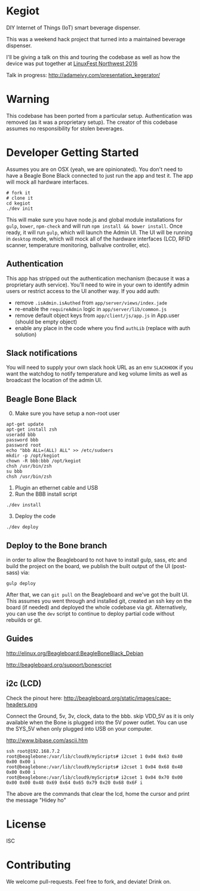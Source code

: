 Kegiot
=======
DIY Internet of Things (IoT) smart beverage dispenser.

This was a weekend hack project that turned into a maintained beverage dispenser.

I'll be giving a talk on this and touring the codebase as well as how the device was put together at [LinuxFest Northwest 2016](https://www.linuxfestnorthwest.org/2016)

Talk in progress: http://adameivy.com/presentation_kegerator/


# Warning
This codebase has been ported from a particular setup. Authentication was removed (as it was a proprietary setup).
The creator of this codebase assumes no responsibility for stolen beverages.


# Developer Getting Started
Assumes you are on OSX (yeah, we are opinionated).
You don't need to have a Beagle Bone Black connected to just run the app and test it. The app will mock all hardware interfaces.

```
# fork it
# clone it
cd kegiot
./dev init
```

This will make sure you have node.js and global module installations for `gulp`, `bower`, `npm-check` and will run `npm install && bower install`. Once ready, it will run `gulp`, which will launch the Admin UI. The UI will be running in `desktop` mode, which will mock all of the hardware interfaces (LCD, RFID scanner, temperature monitoring, ballvalve controller, etc).


## Authentication
This app has stripped out the authentication mechanism (because it was a proprietary auth service). You'll need to wire in your own to identify admin users or restrict access to the UI another way.
If you add auth:
* remove `.isAdmin.isAuthed` from `app/server/views/index.jade`
* re-enable the `requireAdmin` logic in `app/server/lib/common.js`
* remove default object keys from `app/client/js/app.js` in App.user (should be empty object)
* enable any place in the code where you find `authLib` (replace with auth solution)

## Slack notifications
You will need to supply your own slack hook URL as an env `SLACKHOOK` if you want the watchdog to notify temperature and keg volume limits as well as broadcast the location of the admin UI.

## Beagle Bone Black

0. Make sure you have setup a non-root user
```
apt-get update
apt-get install zsh
useradd bbb
password bbb
password root
echo "bbb ALL=(ALL) ALL" >> /etc/sudoers
mkdir -p /opt/kegiot
chown -R bbb:bbb /opt/kegiot
chsh /usr/bin/zsh
su bbb
chsh /usr/bin/zsh
```
1. Plugin an ethernet cable and USB
2. Run the BBB install script
```
./dev install
```
3. Deploy the code
```
./dev deploy
```

## Deploy to the Bone branch
in order to allow the Beagleboard to not have to install gulp, sass, etc and build the project on the board, we publish the built output of the UI (post-sass) via:
```
gulp deploy
```
After that, we can `git pull` on the Beagleboard and we've got the built UI.
This assumes you went through and installed git, created an ssh key on the board (if needed) and deployed the whole codebase via git.
Alternatively, you can use the `dev` script to continue to deploy partial code without rebuilds or git.

## Guides
http://elinux.org/Beagleboard:BeagleBoneBlack_Debian

http://beagleboard.org/support/bonescript

## i2c (LCD)

Check the pinout here: http://beagleboard.org/static/images/cape-headers.png

Connect the Ground, 5v, 3v, clock, data to the bbb.
skip VDD_5V as it is only available when the Bone is plugged into the 5V power outlet. You can use the SYS_5V when only plugged into USB on your computer.

http://www.bibase.com/ascii.htm

```
ssh root@192.168.7.2
root@beaglebone:/var/lib/cloud9/myScripts# i2cset 1 0x04 0x63 0x40 0x00 0x00 i
root@beaglebone:/var/lib/cloud9/myScripts# i2cset 1 0x04 0x68 0x40 0x00 0x00 i
root@beaglebone:/var/lib/cloud9/myScripts# i2cset 1 0x04 0x70 0x00 0x00 0x00 0x48 0x69 0x64 0x65 0x79 0x20 0x68 0x6F i
```

The above are the commands that clear the lcd, home the cursor and print the message "Hidey ho"

# License
ISC

# Contributing
We welcome pull-requests. Feel free to fork, and deviate! Drink on.
